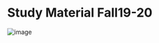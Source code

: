 


# Study Material Fall19-20



  ![image](https://user-images.githubusercontent.com/36210723/71321155-6c71b980-24be-11ea-8fc3-1f9d7e0d7a89.png)
